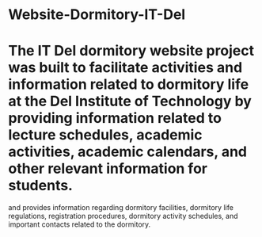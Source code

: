 # Website-Dormitory-IT-Del
# The IT Del dormitory website project was built to facilitate activities and information related to dormitory life at the Del Institute of Technology by providing information related to lecture schedules, academic activities, academic calendars, and other relevant information for students.
and provides information regarding dormitory facilities, dormitory life regulations, registration procedures, dormitory activity schedules, and important contacts related to the dormitory.
